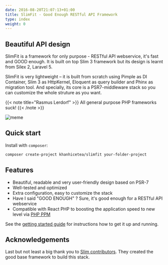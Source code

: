 ```yaml
---
date: 2016-08-20T21:07:13+01:00
title: SlimFit - Good Enough RESTful API Framework
type: index
weight: 0
---
```


## Beautiful API design

SlimFit is a framework for only purpose - RESTful API webservice, it's fast and GOOD enough. It is built on top Slim 3 framework but its design is learnt from Silex 2, Laravel 5.

SlimFit is very lightweight – it is built from scratch using Pimple as DI Container, Slim 3 as HttpKernel, Eloquent as query builder and Phinx as migration tool. And specially, its core is a PSR7-middleware stack so you can customize the whole struture as you want.

{{< note title="Rasmus Lerdorf" >}}
All general purpose PHP frameworks suck!
{{< /note >}}

![meme](/images/solve-any-problem-meme.jpg)

## Quick start

Install with `composer`:

```sh
composer create-project khanhicetea/slimfit your-folder-project
```

## Features

- Beautiful, readable and very user-friendly design based on PSR-7
- Well-tested and optimized
- Extra configuration, easy to customize the stack
- Have I said "GOOD ENOUGH" ? Sure, it's good enough for a RESTful API webservice
- Compatible with React PHP to boosting the application speed to new level via [PHP PPM](https://github.com/php-pm/php-pm)

See the [getting started guide](/getting-started) for instructions how to get
it up and running.

## Acknowledgements

Last but not least a big thank you to [Slim contributors](https://github.com/slimphp/Slim#credits). They created the good base framework to build this stack.

